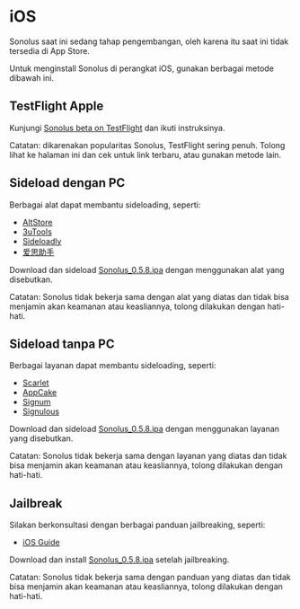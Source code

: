 # iOS

Sonolus saat ini sedang tahap pengembangan, oleh karena itu saat ini tidak tersedia di App Store.

Untuk menginstall Sonolus di perangkat iOS, gunakan berbagai metode dibawah ini.

## TestFlight Apple

Kunjungi [Sonolus beta on TestFlight](https://testflight.apple.com/join/bR6Kaqgc) dan ikuti instruksinya.

Catatan: dikarenakan popularitas Sonolus, TestFlight sering penuh. Tolong lihat ke halaman ini dan cek untuk link terbaru, atau gunakan metode lain.

## Sideload dengan PC

Berbagai alat dapat membantu sideloading, seperti:

- [AltStore](https://altstore.io)
- [3uTools](http://3u.com)
- [Sideloadly](https://sideloadly.io)
- [爱思助手](https://www.i4.cn)

Download dan sideload [Sonolus_0.5.8.ipa](https://sonolus.com/download/Sonolus_0.5.8.ipa) dengan menggunakan alat yang disebutkan.

Catatan: Sonolus tidak bekerja sama dengan alat yang diatas dan tidak bisa menjamin akan keamanan atau keasliannya, tolong dilakukan dengan hati-hati.

## Sideload tanpa PC

Berbagai layanan dapat membantu sideloading, seperti:

- [Scarlet](https://usescarlet.com)
- [AppCake](https://www.iphonecake.com)
- [Signum](https://signumsign.me)
- [Signulous](https://www.signulous.com)

Download dan sideload [Sonolus_0.5.8.ipa](https://sonolus.com/download/Sonolus_0.5.8.ipa) dengan menggunakan layanan yang disebutkan.

Catatan: Sonolus tidak bekerja sama dengan layanan yang diatas dan tidak bisa menjamin akan keamanan atau keasliannya, tolong dilakukan dengan hati-hati.

## Jailbreak

Silakan berkonsultasi dengan berbagai panduan jailbreaking, seperti:

- [iOS Guide](https://ios.cfw.guide)

Download dan install [Sonolus_0.5.8.ipa](https://sonolus.com/download/Sonolus_0.5.8.ipa) setelah jailbreaking.

Catatan: Sonolus tidak bekerja sama dengan panduan yang diatas dan tidak bisa menjamin akan keamanan atau keasliannya, tolong dilakukan dengan hati-hati.
